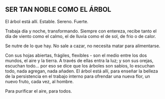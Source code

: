 ## SER TAN NOBLE COMO EL ÁRBOL

El árbol está allí. Estable. Sereno. Fuerte.

Trabaja día y noche, transformando.
Siempre con entereza, recibe tanto el día de viento como el calmo, el de lluvia como el de sol, de frio o de calor.

Se nutre de lo que hay. No sale a cazar, no necesita matar para alimentarse.

Con sus hojas abiertas, frágiles, flexibles - son el medio entre los dos mundos, el aire y la tierra. A través de ellas entra la luz; y son sus orejas, escuchan todo… por eso se dice que los árboles son sabios, lo escuchan todo, nada agregan, nada añaden. El árbol está allí, para enseñar la belleza de la persistencia en el trabajo interno para ofrendar una nueva flor, un nuevo fruto, cada vez, al hombre.

Para purificar el aire, para todos.